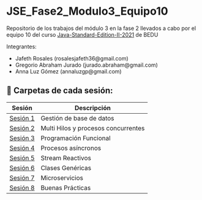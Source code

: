 # JSE_Fase2_Modulo3_Equipo10

Repositorio de los trabajos del módulo 3 en la fase 2 llevados a cabo por el equipo 10 del curso  [Java-Standard-Edition-II-2021](https://github.com/beduExpert/Java-Standard-Edition-II-2021) de BEDU

Integrantes:
<ul>
  <li>Jafeth Rosales           (rosalesjafeth36@gmail.com)</li>
  <li>Gregorio Abraham Jurado  (jurado.abraham@gmail.com) </li>
  <li> Anna Luz Gómez           (annaluzgp@gmail.com)</li>
</ul>


## :bookmark_tabs: Carpetas de cada sesión:


| Sesión                | Descripción                                                       |
|-----------------------|-------------------------------------------------------------------|
| [Sesión 1](./Sesión1) | Gestión de base de datos|
| [Sesión 2](./Sesión2) | Multi Hilos y procesos concurrentes |
| [Sesión 3](./Sesion3) | Programación Funcional |
| [Sesión 4](./Sesion4) | Procesos asíncronos |
| [Sesión 5](./Sesion5) |Stream Reactivos |
| [Sesión 6](./Sesion6) |Clases Genéricas |
| [Sesión 7](./Sesion7) |Microservicios |
| [Sesión 8](./Sesion8) |Buenas Prácticas |
